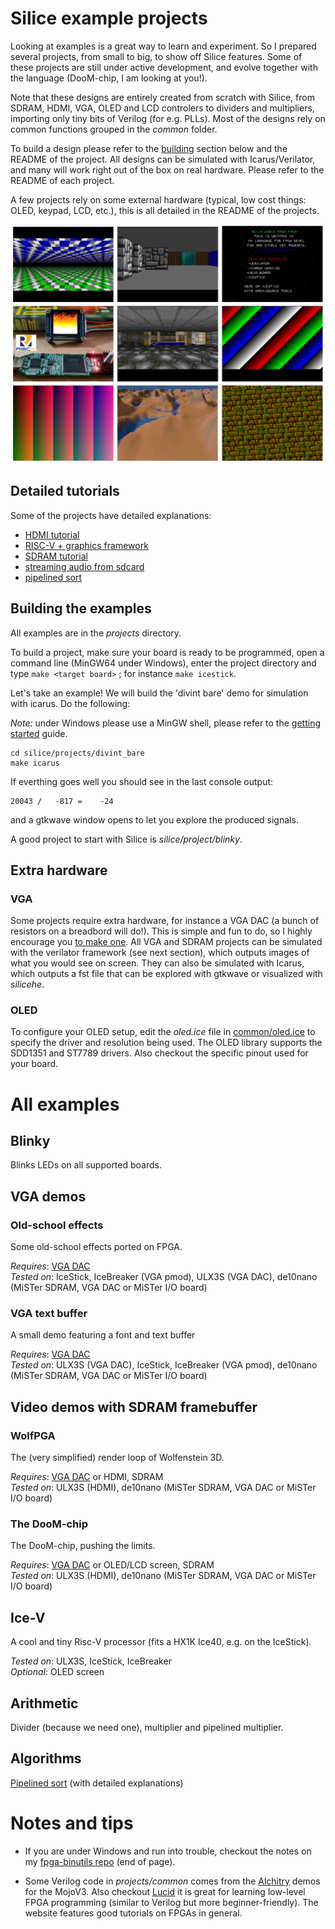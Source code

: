 
# Silice example projects

Looking at examples is a great way to learn and experiment. So I prepared several projects, from small to big, to show off Silice features. Some of these projects are still under active development, and evolve together with the language (DooM-chip, I am looking at you!). 

Note that these designs are entirely created from scratch with Silice, from SDRAM, HDMI, VGA, OLED and LCD controlers to dividers and multipliers, importing only tiny bits of Verilog (for e.g. PLLs). Most of the designs rely on common functions grouped in the *common* folder.

To build a design please refer to the [building](#building-the-examples) section below and the README of the project.
All designs can be simulated with Icarus/Verilator, and many will work right out of the box on real hardware. Please refer
to the README of each project.

A few projects rely on some external hardware (typical, low cost things: OLED, keypad, LCD, etc.), this is all detailed in the README of the projects.

<p align="center">
  <img width="600" src="gallery.png">
</p>

## Detailed tutorials

Some of the projects have detailed explanations:
- [HDMI tutorial](hdmi_test/)
- [RISC-V + graphics framework](fire-v/)
- [SDRAM tutorial](sdram_test/)
- [streaming audio from sdcard](audio_sdcard_streamer/)
- [pipelined sort](pipeline_sort/)

## Building the examples

All examples are in the *projects* directory. 

To build a project, make sure your board is ready to be programmed, open a command line (MinGW64 under Windows), enter the project directory and type `make <target board>` ; for instance `make icestick`. 

Let's take an example! We will build the 'divint bare' demo for simulation with icarus. Do the following:

*Note:* under Windows please use a MinGW shell, please refer to the [getting started](../GetStarted.md) guide.

```
cd silice/projects/divint_bare
make icarus
```
If everthing goes well you should see in the last console output:
```
20043 /   -817 =    -24
```
and a gtkwave window opens to let you explore the produced signals.

A good project to start with Silice is *silice/project/blinky*.

## Extra hardware

### VGA

Some projects require extra hardware, for instance a VGA DAC (a bunch of resistors on a breadbord will do!). This is simple and fun to do, so I highly encourage you [to make one](DIYVGA.md). All VGA and SDRAM projects can be simulated with the verilator framework (see next section), which outputs images of what you would see on screen. They can also be simulated with Icarus, which outputs a fst file that can be explored with gtkwave or visualized with *silicehe*.

### OLED

To configure your OLED setup, edit the *oled.ice* file in [common/oled.ice](common/oled.ice) to specify the driver and resolution being used.
The OLED library supports the SDD1351 and ST7789 drivers. Also checkout the specific pinout used for your board.

# All examples

## Blinky

Blinks LEDs on all supported boards.

## VGA demos

### Old-school effects

Some old-school effects ported on FPGA.

*Requires*: [VGA DAC](DIYVGA.md)\
*Tested on*: IceStick, IceBreaker (VGA pmod), ULX3S (VGA DAC), de10nano (MiSTer SDRAM, VGA DAC or MiSTer I/O board)

### VGA text buffer

A small demo featuring a font and text buffer

*Requires*: [VGA DAC](DIYVGA.md)\
*Tested on*: ULX3S (VGA DAC), IceStick, IceBreaker (VGA pmod), de10nano (MiSTer SDRAM, VGA DAC or MiSTer I/O board)

## Video demos with SDRAM framebuffer

### WolfPGA

The (very simplified) render loop of Wolfenstein 3D.

*Requires*: [VGA DAC](DIYVGA.md) or HDMI, SDRAM\
*Tested on*: ULX3S (HDMI), de10nano (MiSTer SDRAM, VGA DAC or MiSTer I/O board)

### The DooM-chip

The DooM-chip, pushing the limits.

*Requires*: [VGA DAC](DIYVGA.md) or OLED/LCD screen, SDRAM\
*Tested on*: ULX3S (HDMI), de10nano (MiSTer SDRAM, VGA DAC or MiSTer I/O board)

## Ice-V

A cool and tiny Risc-V processor (fits a HX1K Ice40, e.g. on the IceStick).

*Tested on*: ULX3S, IceStick, IceBreaker\
*Optional*: OLED screen

## Arithmetic

Divider (because we need one), multiplier and pipelined multiplier.

## Algorithms

[Pipelined sort](pipeline_sort/) (with detailed explanations)

# Notes and tips

- If you are under Windows and run into trouble, checkout the notes on my [fpga-binutils repo](https://github.com/sylefeb/fpga-binutils) (end of page).

- Some Verilog code in *projects/common* comes from the [Alchitry](https://alchitry.com/) demos for the MojoV3. Also checkout [Lucid](https://alchitry.com/pages/lucid-fpga-tutorials) it is great for learning low-level FPGA programming (similar to Verilog but more beginner-friendly). The website features good tutorials on FPGAs in general.
